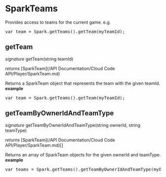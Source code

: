 # SparkTeams

Provides access to teams for the current game.
e.g.
<pre rel="highlighter" code-brush="js" contenteditable="false">var team = Spark.getTeams().getTeam(myTeamId);</pre>

## getTeam
_signature_ getTeam(string teamId)</p>
_returns_ [SparkTeam](/API Documentation/Cloud Code API/Player/SparkTeam.md)</p>

Returns a SparkTeam object that represents the team with the given teamId.
<b>example</b>
<pre rel="highlighter" code-brush="js" contenteditable="false">var team = Spark.getTeams().getTeam(myTeamId);</pre>
## getTeamByOwnerIdAndTeamType
_signature_ getTeamByOwnerIdAndTeamType(string ownerId, string teamType)</p>
_returns_ [SparkTeam](/API Documentation/Cloud Code API/Player/SparkTeam.md)[]</p>

Returns an array of SparkTeam objects for the given ownerId and teamType.
<b>example</b>
<pre rel="highlighter" code-brush="js" contenteditable="false">var teams = Spark.getTeams().getTeamByOwnerIdAndTeamType(myOwnerId, myTeamType);</pre>
